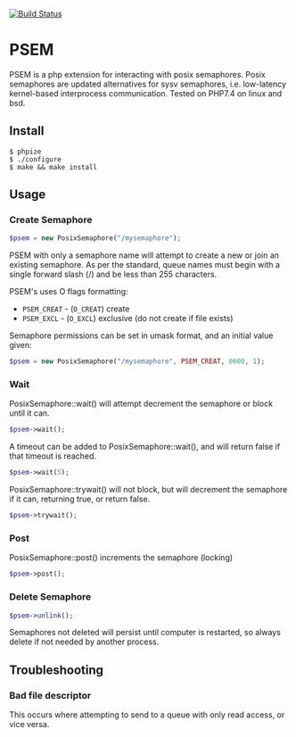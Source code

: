 [![Build Status](https://travis-ci.org/gnatsnapper/PSEM.svg?branch=master)](https://travis-ci.org/gnatsnapper/PSEM)

PSEM
======

PSEM is a php extension for interacting with posix semaphores.  Posix semaphores are updated alternatives for sysv semaphores, i.e. low-latency kernel-based interprocess communication. Tested on PHP7.4 on linux and bsd.

## Install

```
$ phpize
$ ./configure
$ make && make install
```

## Usage

### Create Semaphore

```php
$psem = new PosixSemaphore("/mysemaphore");
```
PSEM with only a semaphore name will attempt to create a new or join an existing semaphore.  As per the standard, queue names must begin with a single forward slash (/) and be less than 255 characters.

PSEM's uses O flags formatting:
* ```PSEM_CREAT``` - (```O_CREAT```) create
* ```PSEM_EXCL``` - (```O_EXCL```) exclusive (do not create if file exists)

Semaphore permissions can be set in umask format, and an initial value given:

```php
$psem = new PosixSemaphore("/mysemaphore", PSEM_CREAT, 0600, 1);
```

### Wait
PosixSemaphore::wait() will attempt decrement the semaphore or block until it can.

```php
$psem->wait();
```

A timeout can be added to  PosixSemaphore::wait(), and will return false if that timeout is reached.

```php
$psem->wait(5);
```
PosixSemaphore::trywait() will not block, but will decrement the semaphore if it can, returning true, or return false.

```php
$psem->trywait();
```
### Post

PosixSemaphore::post() increments the semaphore (locking)

```php
$psem->post();
```

### Delete Semaphore

```php
$psem->unlink();
```
Semaphores not deleted will persist until computer is restarted, so always delete if not needed by another process.

## Troubleshooting

### Bad file descriptor
This occurs where attempting to send to a queue with only read access, or vice versa.
